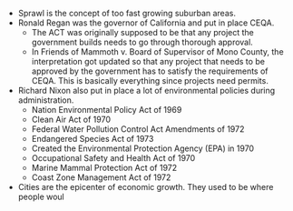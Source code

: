 - Sprawl is the concept of too fast growing suburban areas.
- Ronald Regan was the governor of California and put in place CEQA.
	- The ACT was originally supposed to be that any project the government builds needs to go through thorough approval.
	- In Friends of Mammoth v. Board of Supervisor of Mono County, the interpretation got updated so that any project that needs to be approved by the government has to satisfy the requirements of CEQA. This is basically everything since projects need permits.
- Richard Nixon also put in place a lot of environmental policies during administration.
	- Nation Environmental Policy Act of 1969
	- Clean Air Act of 1970
	- Federal Water Pollution Control Act Amendments of 1972
	- Endangered Species Act of 1973
	- Created the Environmental Protection Agency (EPA) in 1970
	- Occupational Safety and Health Act of 1970
	- Marine Mammal Protection Act of 1972
	- Coast Zone Management Act of 1972
- Cities are the epicenter of economic growth. They used to be where people woul